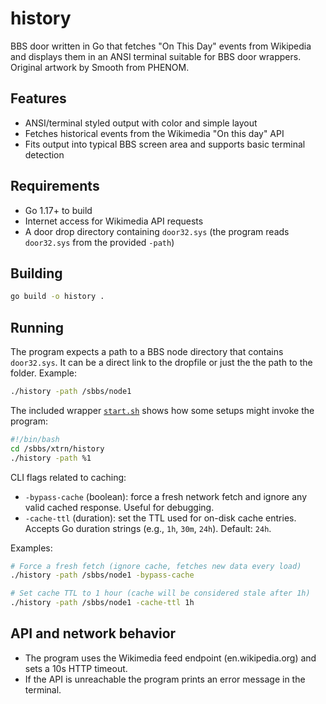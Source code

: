 # history


BBS door written in Go that fetches "On This Day" events from Wikipedia and displays them in an ANSI terminal suitable for BBS door wrappers. Original artwork by Smooth from PHENOM.

## Features

- ANSI/terminal styled output with color and simple layout
- Fetches historical events from the Wikimedia "On this day" API
- Fits output into typical BBS screen area and supports basic terminal detection

## Requirements

- Go 1.17+ to build
- Internet access for Wikimedia API requests
- A door drop directory containing `door32.sys` (the program reads `door32.sys` from the provided `-path`)

## Building

```sh
go build -o history .
```

## Running

The program expects a path to a BBS node directory that contains `door32.sys`. It can be a direct link to the dropfile or just the the path to the folder. Example:

```sh
./history -path /sbbs/node1
```

The included wrapper [`start.sh`](start.sh:1) shows how some setups might invoke the program:

```sh
#!/bin/bash
cd /sbbs/xtrn/history
./history -path %1
```

CLI flags related to caching:

- `-bypass-cache` (boolean): force a fresh network fetch and ignore any valid cached response. Useful for debugging.
- `-cache-ttl` (duration): set the TTL used for on-disk cache entries. Accepts Go duration strings (e.g., `1h`, `30m`, `24h`). Default: `24h`.

Examples:

```sh
# Force a fresh fetch (ignore cache, fetches new data every load)
./history -path /sbbs/node1 -bypass-cache

# Set cache TTL to 1 hour (cache will be considered stale after 1h)
./history -path /sbbs/node1 -cache-ttl 1h

```


## API and network behavior

- The program uses the Wikimedia feed endpoint (en.wikipedia.org) and sets a 10s HTTP timeout.
- If the API is unreachable the program prints an error message in the terminal.
